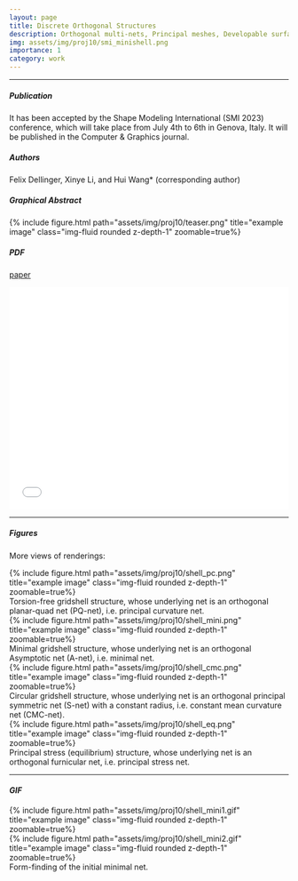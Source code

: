 ```yaml
---
layout: page
title: Discrete Orthogonal Structures
description: Orthogonal multi-nets, Principal meshes, Developable surfaces, CMC surfaces, Principal stress net
img: assets/img/proj10/smi_minishell.png
importance: 1
category: work
---
```


------

##### <i class='fas fa-folder-open'>**Publication**</i><br/>
It has been accepted by the Shape Modeling International (SMI 2023) conference, which will take place from July 4th to 6th in Genova, Italy. 
It will be published in the Computer & Graphics journal.

##### <i class='fas fa-laugh-beam'>**Authors**</i><br/>
Felix Dellinger, Xinye Li, and Hui Wang* (corresponding author)

##### <i class='fas fa-file-pdf'>**Graphical Abstract**</i>

<div class="row">
    <div class="col-sm mt-3 mt-md-0">
        {% include figure.html path="assets/img/proj10/teaser.png" title="example image" class="img-fluid rounded z-depth-1" zoomable=true%}
    </div>
</div>

##### <i class='fas fa-file-pdf'>**PDF**</i>
[paper](/assets/pdf/2023SMI.pdf)

<iframe src="/assets/pdf/2023SMI.pdf#toolbar=0" 
width="100%" height=400 frameborder="0" style="border: none;">
</iframe>

------

##### <i class='far fa-images'>**Figures**</i>

More views of renderings:

<div class="row">
    <div class="col-sm mt-3 mt-md-0">
        {% include figure.html path="assets/img/proj10/shell_pc.png" title="example image" class="img-fluid rounded z-depth-1" zoomable=true%}
    </div>
</div>
<div class="caption">
    Torsion-free gridshell structure, whose underlying net is an orthogonal planar-quad net (PQ-net), i.e. principal curvature net.
</div>

<div class="row">
    <div class="col-sm mt-3 mt-md-0">
        {% include figure.html path="assets/img/proj10/shell_mini.png" title="example image" class="img-fluid rounded z-depth-1" zoomable=true%}
    </div>
</div>
<div class="caption">
    Minimal gridshell structure, whose underlying net is an orthogonal Asymptotic net (A-net), i.e. minimal net.
</div>

<div class="row">
    <div class="col-sm mt-3 mt-md-0">
        {% include figure.html path="assets/img/proj10/shell_cmc.png" title="example image" class="img-fluid rounded z-depth-1" zoomable=true%}
    </div>
</div>
<div class="caption">
    Circular gridshell structure, whose underlying net is an orthogonal principal symmetric net (S-net) with a constant radius, i.e. constant mean curvature net (CMC-net).
</div>

<div class="row">
    <div class="col-sm mt-3 mt-md-0">
        {% include figure.html path="assets/img/proj10/shell_eq.png" title="example image" class="img-fluid rounded z-depth-1" zoomable=true%}
    </div>
</div>
<div class="caption">
    Principal stress (equilibrium) structure, whose underlying net is an orthogonal furnicular net, i.e. principal stress net.
</div>


------

#### <i class='fas fa-photo-video'>GIF</i>

<div class="row">
    <div class="col-sm mt-3 mt-md-0">
        {% include figure.html path="assets/img/proj10/shell_mini1.gif" title="example image" class="img-fluid rounded z-depth-1" zoomable=true%}
    </div>
    <div class="col-sm mt-3 mt-md-0">
        {% include figure.html path="assets/img/proj10/shell_mini2.gif" title="example image" class="img-fluid rounded z-depth-1" zoomable=true%}
    </div>
</div>
<div class="caption">
    Form-finding of the initial minimal net.
</div>
